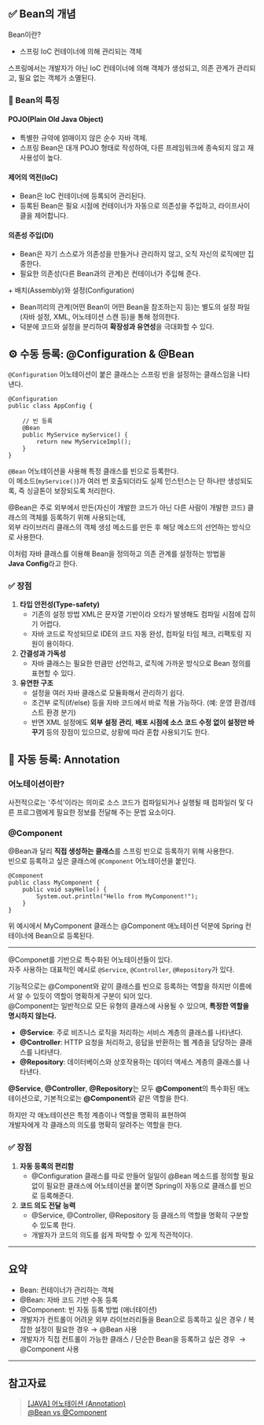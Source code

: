 ## ✅ Bean의 개념

Bean이란?

-   스프링 IoC 컨테이너에 의해 관리되는 객체

스프링에서는 개발자가 아닌 IoC 컨테이너에 의해 객체가 생성되고, 의존 관계가 관리되고, 필요 없는 객체가 소멸된다.

### 🫛 Bean의 특징

#### POJO(Plain Old Java Object)

-   특별한 규약에 얽매이지 않은 순수 자바 객체.
-   스프링 Bean은 대개 POJO 형태로 작성하여, 다른 프레임워크에 종속되지 않고 재사용성이 높다.

#### 제어의 역전(IoC)

-   Bean은 IoC 컨테이너에 등록되어 관리된다.
-   등록된 Bean은 필요 시점에 컨테이너가 자동으로 의존성을 주입하고, 라이프사이클을 제어합니다.

#### 의존성 주입(DI)

-   Bean은 자기 스스로가 의존성을 만들거나 관리하지 않고, 오직 자신의 로직에만 집중한다.
-   필요한 의존성(다른 Bean과의 관계)은 컨테이너가 주입해 준다.

\+ 배치(Assembly)와 설정(Configuration)

-   Bean끼리의 관계(어떤 Bean이 어떤 Bean을 참조하는지 등)는 별도의 설정 파일(자바 설정, XML, 어노테이션 스캔 등)을 통해 정의한다.
-   덕분에 코드와 설정을 분리하여 **확장성과 유연성**을 극대화할 수 있다.

## ⚙️ 수동 등록: @Configuration & @Bean

`@Configuration` 어노테이션이 붙은 클래스는 스프링 빈을 설정하는 클래스임을 나타낸다.

```
@Configuration
public class AppConfig {

    // 빈 등록
    @Bean
    public MyService myService() {
        return new MyServiceImpl();
    }
}
```

`@Bean` 어노테이션을 사용해 특정 클래스를 빈으로 등록한다.  
이 메소드(`myService()`)가 여러 번 호출되더라도 실제 인스턴스는 단 하나만 생성되도록, 즉 싱글톤이 보장되도록 처리한다.

@Bean은 주로 외부에서 만든(자신이 개발한 코드가 아닌 다른 사람이 개발한 코드) 클래스의 객체를 등록하기 위해 사용되는데,  
외부 라이브러리 클래스의 객체 생성 메소드를 만든 후 해당 메소드의 선언하는 방식으로 사용한다.

이처럼 자바 클래스를 이용해 Bean을 정의하고 의존 관계를 설정하는 방법을  
**Java Config**라고 한다.

### ✅ 장점

1.  **타입 안전성(Type-safety)**
    -   기존의 설정 방법 XML은 문자열 기반이라 오타가 발생해도 컴파일 시점에 잡히기 어렵다.
    -   자바 코드로 작성되므로 IDE의 코드 자동 완성, 컴파일 타임 체크, 리팩토링 지원이 용이하다.
2.  **간결성과 가독성**
    -   자바 클래스는 필요한 만큼만 선언하고, 로직에 가까운 방식으로 Bean 정의를 표현할 수 있다.
3.  **유연한 구조**
    -   설정을 여러 자바 클래스로 모듈화해서 관리하기 쉽다.
    -   조건부 로직(if/else) 등을 자바 코드에서 바로 적용 가능하다. (예: 운영 환경/테스트 환경 분기)
    -   반면 XML 설정에도 **외부 설정 관리**, **배포 시점에 소스 코드 수정 없이 설정만 바꾸기** 등의 장점이 있으므로, 상황에 따라 혼합 사용되기도 한다.

## 📢 자동 등록: Annotation

### 어노테이션이란?

사전적으로는 '주석'이라는 의미로 소스 코드가 컴파일되거나 실행될 때 컴파일러 및 다른 프로그램에게 필요한 정보를 전달해 주는 문법 요소이다.

### @Component

@Bean과 달리 **직접 생성하는 클래스**를 스프링 빈으로 등록하기 위해 사용한다.  
빈으로 등록하고 싶은 클래스에 `@Component` 어노테이션을 붙인다.

```
@Component
public class MyComponent {
    public void sayHello() {
        System.out.println("Hello from MyComponent!");
    }
}
```

위 예시에서 MyComponent 클래스는 @Component 애노테이션 덕분에 Spring 컨테이너에 Bean으로 등록된다.

---

@Componet를 기반으로 특수화된 어노테이션들이 있다.  
자주 사용하는 대표적인 예시로 `@Service`, `@Controller`, `@Repository`가 있다.

기능적으로는 @Component와 같이 클래스를 빈으로 등록하는 역할을 하지만 이름에서 알 수 있듯이 역할이 명확하게 구분이 되어 있다.  
@Component는 일반적으로 모든 유형의 클래스에 사용될 수 있으며, **특정한 역할을 명시하지 않는다.**

-   **@Service**: 주로 비즈니스 로직을 처리하는 서비스 계층의 클래스를 나타낸다.
-   **@Controller**: HTTP 요청을 처리하고, 응답을 반환하는 웹 계층을 담당하는 클래스를 나타낸다.
-   **@Repository**: 데이터베이스와 상호작용하는 데이터 액세스 계층의 클래스를 나타낸다.

**@Service**, **@Controller**, **@Repository**는 모두 **@Component**의 특수화된 애노테이션으로, 기본적으로는 **@Component**와 같은 역할을 한다.

하지만 각 애노테이션은 특정 계층이나 역할을 명확히 표현하여  
개발자에게 각 클래스의 의도를 명확히 알려주는 역할을 한다.

### ✅ 장점

1.  **자동 등록의 편리함**
    -   @Configuration 클래스를 따로 만들어 일일이 @Bean 메소드를 정의할 필요 없이 필요한 클래스에 어노테이션을 붙이면 Spring이 자동으로 클래스를 빈으로 등록해준다.
2.  **코드 의도 전달 능력**
    -   @Service, @Controller, @Repository 등 클래스의 역할을 명확히 구분할 수 있도록 한다.
    -   개발자가 코드의 의도를 쉽게 파악할 수 있게 직관적이다.

---

## 요약

-   Bean: 컨테이너가 관리하는 객체
-   @Bean: 자바 코드 기반 수동 등록
-   @Component: 빈 자동 등록 방법 (애너테이션)
-   개발자가 컨트롤이 어려운 외부 라이브러리들을 Bean으로 등록하고 싶은 경우 / 복잡한 설정이 필요한 경우 → @Bean 사용
-   개발자가 직접 컨트롤이 가능한 클래스 / 단순한 Bean을 등록하고 싶은 경우  → @Component 사용

---

## 참고자료

> [\[JAVA\] 어노테이션 (Annotation)](https://developingman.tistory.com/41)  
> [@Bean vs @Component](https://jojoldu.tistory.com/27)
